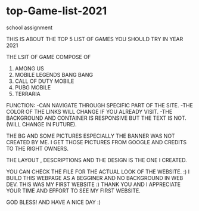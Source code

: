 # top-Game-list-2021
school assignment

THIS IS ABOUT THE TOP 5 LIST OF GAMES YOU SHOULD TRY IN YEAR 2021

THE LSIT OF GAME COMPOSE OF 
1. AMONG US
2. MOBILE LEGENDS BANG BANG
3. CALL OF DUTY MOBILE
4. PUBG MOBILE
5. TERRARIA

FUNCTION:
-CAN NAVIGATE THROUGH SPECIFIC PART OF THE SITE.
-THE COLOR OF THE LINKS WILL CHANGE IF YOU ALREADY VISIT.
-THE BACKGROUND AND CONTAINER IS RESPONSIVE BUT THE TEXT IS NOT. (WILL CHANGE IN FUTURE).


THE BG AND SOME PICTURES ESPECIALLY THE BANNER WAS NOT CREATED BY ME. I GET THOSE PICTURES FROM GOOGLE AND CREDITS TO THE RIGHT OWNERS.

THE LAYOUT , DESCRIPTIONS AND THE DESIGN IS THE ONE I CREATED.

YOU CAN CHECK THE FILE FOR THE ACTUAL LOOK OF THE WEBSITE. :)
I BUILD THIS WEBPAGE AS A BEGGINER AND NO BACKGROUND IN WEB DEV. 
THIS WAS MY FIRST WEBSITE :)
THANK YOU AND I APPRECIATE YOUR TIME AND EFFORT TO SEE MY FIRST WEBSITE.

GOD BLESS! AND HAVE A NICE DAY :)
